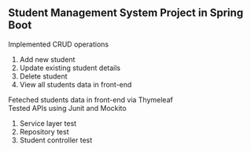 ## Student Management System Project in Spring Boot
Implemented CRUD operations <br>
1. Add new student 
2. Update existing student details 
3. Delete student
4. View all students data in front-end

Feteched students data in front-end via Thymeleaf <br>
Tested APIs using Junit and Mockito
1. Service layer test
2. Repository test
3. Student controller test

 
